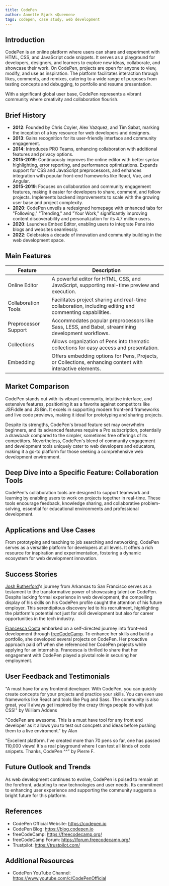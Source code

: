 ```yaml
---
title: CodePen
author: Annette Bjørk <Queenen>
tags: codepen, case study, web development
---
```


## Introduction

CodePen is an online platform where users can share and experiment with HTML, CSS, and JavaScript code snippets. It serves as a playground for developers, designers, and learners to explore new ideas, collaborate, and showcase their work. On CodePen, projects are open for anyone to view, modify, and use as inspiration. The platform facilitates interaction through likes, comments, and remixes, catering to a wide range of purposes from testing concepts and debugging, to portfolio and resume presentation.

With a significant global user base, CodePen represents a vibrant community where creativity and collaboration flourish.

## Brief History

- **2012**: Founded by Chris Coyier, Alex Vazquez, and Tim Sabat, marking the inception of a key resource for web developers and designers.
- **2013**: Gains recognition for its user-friendly interface and community engagement.
- **2014**: Introduces PRO Teams, enhancing collaboration with additional features and privacy options.
- **2015-2019**: Continuously improves the online editor with better syntax highlighting, error reporting, and performance optimizations. Expands support for CSS and JavaScript preprocessors, and enhances integration with popular front-end frameworks like React, Vue, and Angular.
- **2015-2019**: Focuses on collaboration and community engagement features, making it easier for developers to share, comment, and follow projects. Implements backend improvements to scale with the growing user base and project complexity.
- **2020**: CodePen unveils a redesigned homepage with enhanced tabs for "Following," "Trending," and "Your Work," significantly improving content discoverability and personalization for its 4.7 million users.
- **2020**: Launches Embed Editor, enabling users to integrate Pens into blogs and websites seamlessly.
- **2022**: Celebrates a decade of innovation and community building in the web development space.

## Main Features

| Feature              | Description                                                                                               |
| -------------------- | --------------------------------------------------------------------------------------------------------- |
| Online Editor        | A powerful editor for HTML, CSS, and JavaScript, supporting real-time preview and execution.              |
| Collaboration Tools  | Facilitates project sharing and real-time collaboration, including editing and commenting capabilities.   |
| Preprocessor Support | Accommodates popular preprocessors like Sass, LESS, and Babel, streamlining development workflows.        |
| Collections          | Allows organization of Pens into thematic collections for easy access and presentation.                   |
| Embedding            | Offers embedding options for Pens, Projects, or Collections, enhancing content with interactive elements. |

## Market Comparison

CodePen stands out with its vibrant community, intuitive interface, and extensive features, positioning it as a favorite against competitors like JSFiddle and JS Bin. It excels in supporting modern front-end frameworks and live code previews, making it ideal for prototyping and sharing projects.

Despite its strengths, CodePen's broad feature set may overwhelm beginners, and its advanced features require a Pro subscription, potentially a drawback compared to the simpler, sometimes free offerings of its competitors. Nevertheless, CodePen's blend of community engagement and development tools uniquely cater to web developers and educators, making it a go-to platform for those seeking a comprehensive web development environment.

## Deep Dive into a Specific Feature: Collaboration Tools

CodePen's collaboration tools are designed to support teamwork and learning by enabling users to work on projects together in real-time. These tools encourage feedback, knowledge sharing, and collaborative problem-solving, essential for educational environments and professional development.

## Applications and Use Cases

From prototyping and teaching to job searching and networking, CodePen serves as a versatile platform for developers at all levels. It offers a rich resource for inspiration and experimentation, fostering a dynamic ecosystem for web development innovation.

## Success Stories

[Josh Rutherford](https://blog.codepen.io/2013/08/23/josh-rutherford-gets-a-job-on-codepen/)'s journey from Arkansas to San Francisco serves as a testament to the transformative power of showcasing talent on CodePen. Despite lacking formal experience in web development, the compelling display of his skills on his CodePen profile caught the attention of his future employer. This serendipitous discovery led to his recruitment, highlighting the platform's potential not just for skill development but also for career opportunities in the tech industry.

[Francesca Costa](https://forum.freecodecamp.org/t/joined-in-april-got-a-job-as-a-junior-front-end-developer/147388) embarked on a self-directed journey into front-end development through [freeCodeCamp](https://www.freecodecamp.org/). To enhance her skills and build a portfolio, she developed several projects on CodePen. Her proactive approach paid off when she referenced her CodePen projects while applying for an internship. Francesca is thrilled to share that her engagement with CodePen played a pivotal role in securing her employment.

## User Feedback and Testimonials

"A must have for any frontend developer. With CodePen, you can quickly create concepts for your projects and practice your skills. You can even use frameworks like React and tools like Pug and Sass. The community is also great, you'll always get inspired by the crazy things people do with just CSS!" by William Addens

"CodePen are awesome. This is a must have tool for any front end developer as it allows you to test out concpets and ideas before pushing them to a live enviroment." by Alan

"Excellent platform. I've created more than 70 pens so far, one has passed 110,000 views! It's a real playground where I can test all kinds of code snippets. Thanks, CodePen ^^" by Pierre F.

## Future Outlook and Trends

As web development continues to evolve, CodePen is poised to remain at the forefront, adapting to new technologies and user needs. Its commitment to enhancing user experience and supporting the community suggests a bright future for this platform.

## References

- CodePen Official Website: <https://codepen.io>
- CodePen Blog: <https://blog.codepen.io>
- freeCodeCamp: <https://freecodecamp.org/>
- freeCodeCamp Forum: <https://forum.freecodecamp.org/>
- Trustpilot: <https://trustpilot.com/>

## Additional Resources

- CodePen YouTube Channel: <https://www.youtube.com/c/CodePenOfficial>
